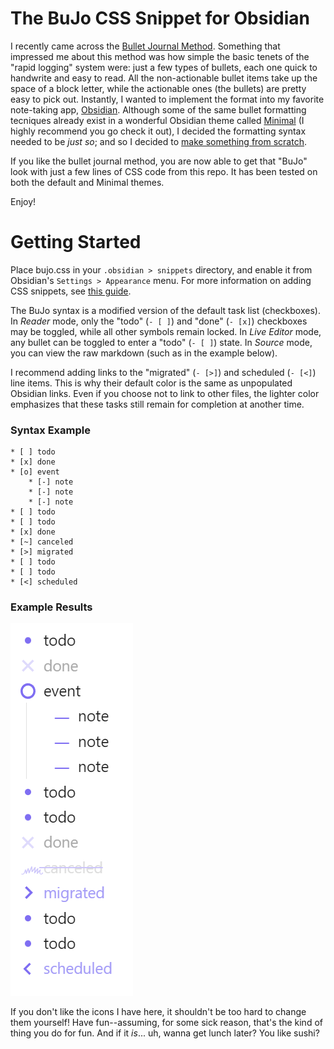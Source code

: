 # The BuJo CSS Snippet for Obsidian
I recently came across the [Bullet Journal Method](https://bulletjournal.com/). Something that impressed me about this method was how simple the basic tenets of the "rapid logging" system were: just a few types of bullets, each one quick to handwrite and easy to read. All the non-actionable bullet items take up the space of a block letter, while the actionable ones (the bullets) are pretty easy to pick out. Instantly, I wanted to implement the format into my favorite note-taking app, [Obsidian](https://obsidian.md/). Although some of the same bullet formatting tecniques already exist in a wonderful Obsidian theme called [Minimal](https://minimal.guide/home/) (I highly recommend you go check it out), I decided the formatting syntax needed to be _just so_; and so I decided to [make something from scratch](https://x.com/vincentdnl/status/1268573228626333703). 

If you like the bullet journal method, you are now able to get that "BuJo" look with just a few lines of CSS code from this repo. It has been tested on both the default and Minimal themes. 

Enjoy!

# Getting Started
Place bujo.css in your `.obsidian > snippets` directory, and enable it from Obsidian's `Settings > Appearance` menu.
For more information on adding CSS snippets, see [this guide](https://help.obsidian.md/Extending+Obsidian/CSS+snippets).

The BuJo syntax is a modified version of the default task list (checkboxes). In _Reader_ mode, only the "todo" (`- [ ]`) and "done" (`- [x]`) checkboxes may be toggled, while all other symbols remain locked. In _Live Editor_ mode, any bullet can be toggled to enter a "todo" (`- [ ]`) state. In _Source_ mode, you can view the raw markdown (such as in the example below).

I recommend adding links to the "migrated" (`- [>]`) and scheduled (`- [<]`) line items. This is why their default color is the same as unpopulated Obsidian links. Even if you choose not to link to other files, the lighter color emphasizes that these tasks still remain for completion at another time.

### Syntax Example
```
* [ ] todo
* [x] done
* [o] event
	* [-] note
	* [-] note
	* [-] note
* [ ] todo
* [ ] todo
* [x] done
* [~] canceled
* [>] migrated
* [ ] todo
* [ ] todo
* [<] scheduled
```
### Example Results
![BuJo HTML Result](https://github.com/rrnyquist/bujo/blob/main/readme_example.png)

If you don't like the icons I have here, it shouldn't be too hard to change them yourself! Have fun--assuming, for some sick reason, that's the kind of thing you do for fun. And if it _is_... uh, wanna get lunch later? You like sushi?
